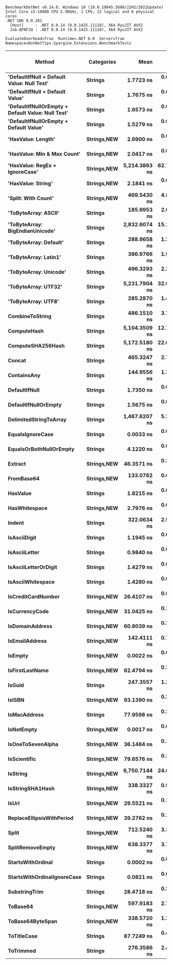 ```

BenchmarkDotNet v0.14.0, Windows 10 (10.0.19045.5608/22H2/2022Update)
Intel Core i5-10400 CPU 2.90GHz, 1 CPU, 12 logical and 6 physical cores
.NET SDK 9.0.201
  [Host]     : .NET 8.0.14 (8.0.1425.11118), X64 RyuJIT AVX2
  Job-QFNFJQ : .NET 8.0.14 (8.0.1425.11118), X64 RyuJIT AVX2

EvaluateOverhead=True  Runtime=.NET 8.0  Server=True  
Namespace=DotNetTips.Spargine.Extensions.BenchmarkTests  

```
| Method                                            | Categories      | Mean          | Error      | StdDev     | StdErr     | Median        | Min           | Q1            | Q3            | Max           | Op/s                | CI99.9% Margin | Iterations | Kurtosis | MValue | Skewness | Rank | LogicalGroup | Baseline | Exceptions | Gen0   | Completed Work Items | Lock Contentions | Code Size | Allocated |
|-------------------------------------------------- |---------------- |--------------:|-----------:|-----------:|-----------:|--------------:|--------------:|--------------:|--------------:|--------------:|--------------------:|---------------:|-----------:|---------:|-------:|---------:|-----:|------------- |--------- |-----------:|-------:|---------------------:|-----------------:|----------:|----------:|
| **&#39;DefaultIfNull + Default Value: Null Test&#39;**        | **Strings**         |     **1.7723 ns** |  **0.0099 ns** |  **0.0088 ns** |  **0.0024 ns** |     **1.7718 ns** |     **1.7594 ns** |     **1.7648 ns** |     **1.7780 ns** |     **1.7903 ns** |       **564,241,027.1** |      **6.9988 ns** |      **14.00** |    **2.071** |  **2.000** |   **0.3018** |    **7** | *****            | **No**       |          **-** |      **-** |                    **-** |                **-** |      **79 B** |         **-** |
| **&#39;DefaultIfNull + Default Value&#39;**                   | **Strings**         |     **1.7675 ns** |  **0.0092 ns** |  **0.0076 ns** |  **0.0021 ns** |     **1.7680 ns** |     **1.7516 ns** |     **1.7647 ns** |     **1.7688 ns** |     **1.7834 ns** |       **565,773,411.9** |      **6.4989 ns** |      **13.00** |    **3.103** |  **2.000** |   **0.0506** |    **7** | *****            | **No**       |          **-** |      **-** |                    **-** |                **-** |      **50 B** |         **-** |
| **&#39;DefaultIfNullOrEmpty + Default Value: Null Test&#39;** | **Strings**         |     **1.6573 ns** |  **0.0113 ns** |  **0.0100 ns** |  **0.0027 ns** |     **1.6578 ns** |     **1.6404 ns** |     **1.6516 ns** |     **1.6625 ns** |     **1.6777 ns** |       **603,408,897.3** |      **6.9987 ns** |      **14.00** |    **2.255** |  **2.000** |   **0.1442** |    **7** | *****            | **No**       |          **-** |      **-** |                    **-** |                **-** |      **83 B** |         **-** |
| **&#39;DefaultIfNullOrEmpty + Default Value&#39;**            | **Strings**         |     **1.5279 ns** |  **0.0164 ns** |  **0.0137 ns** |  **0.0038 ns** |     **1.5255 ns** |     **1.5146 ns** |     **1.5181 ns** |     **1.5310 ns** |     **1.5644 ns** |       **654,488,851.8** |      **6.4981 ns** |      **13.00** |    **4.186** |  **2.000** |   **1.3821** |    **6** | *****            | **No**       |          **-** |      **-** |                    **-** |                **-** |      **50 B** |         **-** |
| **&#39;HasValue: Length&#39;**                                | **Strings,**NEW**** |     **2.6900 ns** |  **0.0209 ns** |  **0.0195 ns** |  **0.0050 ns** |     **2.6905 ns** |     **2.6536 ns** |     **2.6776 ns** |     **2.7016 ns** |     **2.7267 ns** |       **371,740,974.1** |      **7.4975 ns** |      **15.00** |    **2.121** |  **2.000** |   **0.0265** |   **10** | *****            | **No**       |          **-** |      **-** |                    **-** |                **-** |     **351 B** |         **-** |
| **&#39;HasValue: Min &amp; Max Count&#39;**                       | **Strings,**NEW**** |     **2.0417 ns** |  **0.0056 ns** |  **0.0052 ns** |  **0.0013 ns** |     **2.0411 ns** |     **2.0339 ns** |     **2.0386 ns** |     **2.0444 ns** |     **2.0518 ns** |       **489,795,891.0** |      **7.4993 ns** |      **15.00** |    **2.021** |  **2.000** |   **0.2155** |    **8** | *****            | **No**       |          **-** |      **-** |                    **-** |                **-** |     **373 B** |         **-** |
| **&#39;HasValue: RegEx + IgnoreCase&#39;**                    | **Strings,**NEW**** | **5,214.3863 ns** | **62.7979 ns** | **58.7412 ns** | **15.1669 ns** | **5,226.0040 ns** | **5,123.1598 ns** | **5,170.5284 ns** | **5,249.0356 ns** | **5,309.6283 ns** |           **191,777.1** |     **-0.0835 ns** |      **15.00** |    **1.698** |  **2.000** |  **-0.1263** |   **38** | *****            | **No**       |          **-** | **0.0610** |                    **-** |                **-** |   **1,119 B** |    **6608 B** |
| **&#39;HasValue: String&#39;**                                | **Strings,**NEW**** |     **2.1841 ns** |  **0.0226 ns** |  **0.0211 ns** |  **0.0055 ns** |     **2.1787 ns** |     **2.1575 ns** |     **2.1700 ns** |     **2.1986 ns** |     **2.2202 ns** |       **457,851,765.4** |      **7.4973 ns** |      **15.00** |    **1.788** |  **2.000** |   **0.3612** |    **9** | *****            | **No**       |          **-** |      **-** |                    **-** |                **-** |     **204 B** |         **-** |
| **&#39;Split: With Count&#39;**                               | **Strings,**NEW**** |   **469.5430 ns** |  **4.8665 ns** |  **4.5521 ns** |  **1.1754 ns** |   **469.3008 ns** |   **463.5012 ns** |   **465.5522 ns** |   **473.1062 ns** |   **478.3588 ns** |         **2,129,730.6** |      **6.9123 ns** |      **15.00** |    **1.770** |  **2.000** |   **0.3316** |   **32** | *****            | **No**       |          **-** | **0.0229** |                    **-** |                **-** |     **666 B** |    **2104 B** |
| **&#39;ToByteArray: ASCII&#39;**                              | **Strings**         |   **185.9953 ns** |  **2.0439 ns** |  **3.6856 ns** |  **0.5756 ns** |   **184.9868 ns** |   **182.6392 ns** |   **184.2596 ns** |   **186.1969 ns** |   **204.2423 ns** |         **5,376,479.9** |     **20.2122 ns** |      **41.00** |   **16.285** |  **2.000** |   **3.5023** |   **26** | *****            | **No**       |          **-** | **0.0107** |                    **-** |                **-** |     **407 B** |    **1000 B** |
| **&#39;ToByteArray: BigEndianUnicode&#39;**                   | **Strings**         | **2,832.6074 ns** | **15.1037 ns** | **14.1280 ns** |  **3.6478 ns** | **2,828.3134 ns** | **2,814.0858 ns** | **2,822.1714 ns** | **2,840.5998 ns** | **2,863.0051 ns** |           **353,031.6** |      **5.6761 ns** |      **15.00** |    **2.208** |  **2.000** |   **0.5529** |   **37** | *****            | **No**       |          **-** | **0.0191** |                    **-** |                **-** |     **407 B** |    **1968 B** |
| **&#39;ToByteArray: Default&#39;**                            | **Strings**         |   **288.9658 ns** |  **1.2483 ns** |  **1.1677 ns** |  **0.3015 ns** |   **288.8388 ns** |   **287.5148 ns** |   **287.8652 ns** |   **289.8233 ns** |   **291.1749 ns** |         **3,460,617.2** |      **7.3493 ns** |      **15.00** |    **1.711** |  **2.000** |   **0.3878** |   **28** | *****            | **No**       |          **-** | **0.0105** |                    **-** |                **-** |     **438 B** |    **1000 B** |
| **&#39;ToByteArray: Latin1&#39;**                             | **Strings**         |   **386.9766 ns** |  **1.9718 ns** |  **1.8444 ns** |  **0.4762 ns** |   **386.9514 ns** |   **383.8263 ns** |   **385.5683 ns** |   **388.2950 ns** |   **389.7780 ns** |         **2,584,135.7** |      **7.2619 ns** |      **15.00** |    **1.771** |  **2.000** |  **-0.3249** |   **31** | *****            | **No**       |          **-** | **0.0124** |                    **-** |                **-** |     **407 B** |    **1144 B** |
| **&#39;ToByteArray: Unicode&#39;**                            | **Strings**         |   **496.3293 ns** |  **2.2469 ns** |  **2.1018 ns** |  **0.5427 ns** |   **497.0168 ns** |   **491.3995 ns** |   **494.8828 ns** |   **498.0577 ns** |   **499.3445 ns** |         **2,014,791.6** |      **7.2287 ns** |      **15.00** |    **2.620** |  **2.000** |  **-0.6383** |   **32** | *****            | **No**       |          **-** | **0.0210** |                    **-** |                **-** |     **407 B** |    **1968 B** |
| **&#39;ToByteArray: UTF32&#39;**                              | **Strings**         | **5,231.7904 ns** | **32.6214 ns** | **30.5141 ns** |  **7.8787 ns** | **5,237.4317 ns** | **5,182.6450 ns** | **5,204.0817 ns** | **5,258.4213 ns** | **5,274.1436 ns** |           **191,139.2** |      **3.5606 ns** |      **15.00** |    **1.484** |  **2.000** |  **-0.1602** |   **38** | *****            | **No**       |          **-** | **0.0458** |                    **-** |                **-** |     **407 B** |    **4128 B** |
| **&#39;ToByteArray: UTF8&#39;**                               | **Strings**         |   **285.2870 ns** |  **1.4455 ns** |  **1.3521 ns** |  **0.3491 ns** |   **285.6086 ns** |   **283.2871 ns** |   **284.2718 ns** |   **286.0930 ns** |   **288.1680 ns** |         **3,505,242.6** |      **7.3254 ns** |      **15.00** |    **2.230** |  **2.000** |   **0.1831** |   **28** | *****            | **No**       |          **-** | **0.0105** |                    **-** |                **-** |     **438 B** |    **1000 B** |
| **CombineToString**                                   | **Strings**         |   **486.1510 ns** |  **3.7225 ns** |  **3.4820 ns** |  **0.8991 ns** |   **485.6521 ns** |   **481.0730 ns** |   **484.0437 ns** |   **487.9332 ns** |   **492.7714 ns** |         **2,056,974.2** |      **7.0505 ns** |      **15.00** |    **2.087** |  **2.000** |   **0.3908** |   **32** | *****            | **No**       |          **-** | **0.0257** |                    **-** |                **-** |   **2,995 B** |    **2416 B** |
| **ComputeHash**                                       | **Strings**         | **5,104.3509 ns** | **12.7269 ns** | **11.9047 ns** |  **3.0738 ns** | **5,104.0146 ns** | **5,078.8727 ns** | **5,101.9958 ns** | **5,111.4975 ns** | **5,121.1983 ns** |           **195,911.3** |      **5.9631 ns** |      **15.00** |    **2.777** |  **2.000** |  **-0.7846** |   **38** | *****            | **No**       |          **-** | **0.0229** |                    **-** |                **-** |        **NA** |    **2296 B** |
| **ComputeSHA256Hash**                                 | **Strings**         | **5,172.5180 ns** | **22.6106 ns** | **21.1499 ns** |  **5.4609 ns** | **5,167.2394 ns** | **5,136.4159 ns** | **5,158.2443 ns** | **5,184.9106 ns** | **5,215.2092 ns** |           **193,329.4** |      **4.7696 ns** |      **15.00** |    **2.216** |  **2.000** |   **0.2990** |   **38** | *****            | **No**       |          **-** | **0.0229** |                    **-** |                **-** |     **723 B** |    **2264 B** |
| **Concat**                                            | **Strings**         |   **465.3247 ns** |  **2.7127 ns** |  **2.4047 ns** |  **0.6427 ns** |   **465.8061 ns** |   **460.7162 ns** |   **463.6346 ns** |   **466.8421 ns** |   **469.5403 ns** |         **2,149,037.2** |      **6.6787 ns** |      **14.00** |    **2.054** |  **2.000** |  **-0.1995** |   **32** | *****            | **No**       |          **-** | **0.0257** |                    **-** |                **-** |        **NA** |    **2408 B** |
| **ContainsAny**                                       | **Strings**         |   **144.9556 ns** |  **1.3718 ns** |  **1.2831 ns** |  **0.3313 ns** |   **144.7905 ns** |   **142.2558 ns** |   **144.4718 ns** |   **146.0625 ns** |   **146.6390 ns** |         **6,898,664.9** |      **7.3343 ns** |      **15.00** |    **2.176** |  **2.000** |  **-0.3952** |   **25** | *****            | **No**       |          **-** | **0.0019** |                    **-** |                **-** |        **NA** |     **192 B** |
| **DefaultIfNull**                                     | **Strings**         |     **1.7350 ns** |  **0.0635 ns** |  **0.0706 ns** |  **0.0162 ns** |     **1.6814 ns** |     **1.6593 ns** |     **1.6736 ns** |     **1.8070 ns** |     **1.8303 ns** |       **576,364,903.4** |      **9.4919 ns** |      **19.00** |    **1.057** |  **3.400** |   **0.2277** |    **7** | *****            | **No**       |          **-** |      **-** |                    **-** |                **-** |      **50 B** |         **-** |
| **DefaultIfNullOrEmpty**                              | **Strings**         |     **1.5675 ns** |  **0.0117 ns** |  **0.0109 ns** |  **0.0028 ns** |     **1.5688 ns** |     **1.5543 ns** |     **1.5571 ns** |     **1.5730 ns** |     **1.5893 ns** |       **637,959,640.4** |      **7.4986 ns** |      **15.00** |    **1.853** |  **2.000** |   **0.3650** |    **6** | *****            | **No**       |          **-** |      **-** |                    **-** |                **-** |      **50 B** |         **-** |
| **DelimitedStringToArray**                            | **Strings**         | **1,467.6207 ns** |  **5.3489 ns** |  **4.7417 ns** |  **1.2673 ns** | **1,467.5427 ns** | **1,456.8111 ns** | **1,466.2064 ns** | **1,469.2922 ns** | **1,475.4293 ns** |           **681,375.0** |      **6.3664 ns** |      **14.00** |    **3.022** |  **2.000** |  **-0.3497** |   **36** | *****            | **No**       |          **-** | **0.0343** |                    **-** |                **-** |     **723 B** |    **3224 B** |
| **EqualsIgnoreCase**                                  | **Strings**         |     **0.0033 ns** |  **0.0050 ns** |  **0.0047 ns** |  **0.0012 ns** |     **0.0013 ns** |     **0.0000 ns** |     **0.0000 ns** |     **0.0058 ns** |     **0.0144 ns** |   **300,977,100,058.3** |      **7.4994 ns** |      **15.00** |    **3.002** |  **2.200** |   **1.1613** |    **1** | *****            | **No**       |          **-** |      **-** |                    **-** |                **-** |      **39 B** |         **-** |
| **EqualsOrBothNullOrEmpty**                           | **Strings**         |     **4.1220 ns** |  **0.0187 ns** |  **0.0166 ns** |  **0.0044 ns** |     **4.1226 ns** |     **4.0886 ns** |     **4.1101 ns** |     **4.1325 ns** |     **4.1492 ns** |       **242,601,761.4** |      **6.9978 ns** |      **14.00** |    **2.048** |  **2.000** |  **-0.1917** |   **12** | *****            | **No**       |          **-** |      **-** |                    **-** |                **-** |     **444 B** |         **-** |
| **Extract**                                           | **Strings,**NEW**** |    **46.3571 ns** |  **0.2012 ns** |  **0.1882 ns** |  **0.0486 ns** |    **46.3456 ns** |    **45.9734 ns** |    **46.2883 ns** |    **46.4591 ns** |    **46.6951 ns** |        **21,571,673.6** |      **7.4757 ns** |      **15.00** |    **2.518** |  **2.000** |  **-0.1095** |   **19** | *****            | **No**       |          **-** | **0.0006** |                    **-** |                **-** |     **552 B** |      **56 B** |
| **FromBase64**                                        | **Strings,**NEW**** |   **133.0762 ns** |  **0.6724 ns** |  **0.5615 ns** |  **0.1557 ns** |   **133.2063 ns** |   **131.8093 ns** |   **132.9321 ns** |   **133.3422 ns** |   **133.8978 ns** |         **7,514,492.4** |      **6.4221 ns** |      **13.00** |    **2.727** |  **2.000** |  **-0.7750** |   **24** | *****            | **No**       |          **-** | **0.0024** |                    **-** |                **-** |   **1,038 B** |     **240 B** |
| **HasValue**                                          | **Strings**         |     **1.8215 ns** |  **0.0141 ns** |  **0.0132 ns** |  **0.0034 ns** |     **1.8157 ns** |     **1.8062 ns** |     **1.8126 ns** |     **1.8301 ns** |     **1.8471 ns** |       **548,989,780.9** |      **7.4983 ns** |      **15.00** |    **2.058** |  **2.000** |   **0.6878** |    **7** | *****            | **No**       |          **-** |      **-** |                    **-** |                **-** |     **183 B** |         **-** |
| **HasWhitespace**                                     | **Strings,**NEW**** |     **2.7976 ns** |  **0.0222 ns** |  **0.0197 ns** |  **0.0053 ns** |     **2.7968 ns** |     **2.7734 ns** |     **2.7825 ns** |     **2.8088 ns** |     **2.8430 ns** |       **357,454,608.8** |      **6.9974 ns** |      **14.00** |    **2.555** |  **2.000** |   **0.6790** |   **11** | *****            | **No**       |          **-** |      **-** |                    **-** |                **-** |        **NA** |         **-** |
| **Indent**                                            | **Strings**         |   **322.0634 ns** |  **2.9596 ns** |  **2.7684 ns** |  **0.7148 ns** |   **320.7876 ns** |   **319.4446 ns** |   **320.0988 ns** |   **324.1788 ns** |   **327.4460 ns** |         **3,104,978.3** |      **7.1426 ns** |      **15.00** |    **1.910** |  **2.000** |   **0.7830** |   **29** | *****            | **No**       |          **-** | **0.0215** |                    **-** |                **-** |   **1,066 B** |    **1984 B** |
| **IsAsciiDigit**                                      | **Strings**         |     **1.1945 ns** |  **0.0146 ns** |  **0.0129 ns** |  **0.0034 ns** |     **1.1933 ns** |     **1.1756 ns** |     **1.1876 ns** |     **1.1996 ns** |     **1.2204 ns** |       **837,184,468.9** |      **6.9983 ns** |      **14.00** |    **2.330** |  **2.000** |   **0.5024** |    **4** | *****            | **No**       |          **-** |      **-** |                    **-** |                **-** |      **84 B** |         **-** |
| **IsAsciiLetter**                                     | **Strings**         |     **0.9840 ns** |  **0.0109 ns** |  **0.0097 ns** |  **0.0026 ns** |     **0.9842 ns** |     **0.9697 ns** |     **0.9753 ns** |     **0.9901 ns** |     **0.9981 ns** |     **1,016,308,516.5** |      **6.9987 ns** |      **14.00** |    **1.517** |  **2.000** |   **0.1818** |    **3** | *****            | **No**       |          **-** |      **-** |                    **-** |                **-** |     **106 B** |         **-** |
| **IsAsciiLetterOrDigit**                              | **Strings**         |     **1.4279 ns** |  **0.0103 ns** |  **0.0091 ns** |  **0.0024 ns** |     **1.4279 ns** |     **1.4144 ns** |     **1.4224 ns** |     **1.4317 ns** |     **1.4476 ns** |       **700,316,159.9** |      **6.9988 ns** |      **14.00** |    **2.536** |  **2.000** |   **0.3934** |    **5** | *****            | **No**       |          **-** |      **-** |                    **-** |                **-** |     **104 B** |         **-** |
| **IsAsciiWhitespace**                                 | **Strings**         |     **1.4280 ns** |  **0.0101 ns** |  **0.0089 ns** |  **0.0024 ns** |     **1.4256 ns** |     **1.4170 ns** |     **1.4225 ns** |     **1.4310 ns** |     **1.4457 ns** |       **700,275,667.1** |      **6.9988 ns** |      **14.00** |    **2.370** |  **2.000** |   **0.8228** |    **5** | *****            | **No**       |          **-** |      **-** |                    **-** |                **-** |      **86 B** |         **-** |
| **IsCreditCardNumber**                                | **Strings,**NEW**** |    **26.4107 ns** |  **0.0801 ns** |  **0.0750 ns** |  **0.0194 ns** |    **26.4004 ns** |    **26.2780 ns** |    **26.3782 ns** |    **26.4593 ns** |    **26.5308 ns** |        **37,863,494.9** |      **7.4903 ns** |      **15.00** |    **1.939** |  **2.000** |   **0.0964** |   **13** | *****            | **No**       |          **-** |      **-** |                    **-** |                **-** |     **146 B** |         **-** |
| **IsCurrencyCode**                                    | **Strings,**NEW**** |    **31.0425 ns** |  **0.1166 ns** |  **0.1090 ns** |  **0.0281 ns** |    **31.0441 ns** |    **30.8461 ns** |    **30.9944 ns** |    **31.1123 ns** |    **31.2361 ns** |        **32,213,885.9** |      **7.4859 ns** |      **15.00** |    **2.068** |  **2.000** |  **-0.0501** |   **16** | *****            | **No**       |          **-** |      **-** |                    **-** |                **-** |     **146 B** |         **-** |
| **IsDomainAddress**                                   | **Strings,**NEW**** |    **60.8039 ns** |  **0.3803 ns** |  **0.3558 ns** |  **0.0919 ns** |    **60.8578 ns** |    **60.2000 ns** |    **60.5215 ns** |    **61.0180 ns** |    **61.5596 ns** |        **16,446,300.6** |      **7.4541 ns** |      **15.00** |    **2.321** |  **2.000** |   **0.2092** |   **20** | *****            | **No**       |          **-** |      **-** |                    **-** |                **-** |     **146 B** |         **-** |
| **IsEmailAddress**                                    | **Strings,**NEW**** |   **142.4111 ns** |  **0.7491 ns** |  **0.7007 ns** |  **0.1809 ns** |   **142.1674 ns** |   **141.2877 ns** |   **142.0495 ns** |   **142.7357 ns** |   **143.7642 ns** |         **7,021,924.8** |      **7.4095 ns** |      **15.00** |    **2.240** |  **2.000** |   **0.6094** |   **25** | *****            | **No**       |          **-** |      **-** |                    **-** |                **-** |     **146 B** |         **-** |
| **IsEmpty**                                           | **Strings,**NEW**** |     **0.0022 ns** |  **0.0033 ns** |  **0.0031 ns** |  **0.0008 ns** |     **0.0008 ns** |     **0.0000 ns** |     **0.0000 ns** |     **0.0032 ns** |     **0.0111 ns** |   **452,058,676,785.9** |      **7.4996 ns** |      **15.00** |    **4.622** |  **2.400** |   **1.5247** |    **1** | *****            | **No**       |          **-** |      **-** |                    **-** |                **-** |       **9 B** |         **-** |
| **IsFirstLastName**                                   | **Strings,**NEW**** |    **62.4794 ns** |  **0.2669 ns** |  **0.2228 ns** |  **0.0618 ns** |    **62.4696 ns** |    **62.1946 ns** |    **62.3492 ns** |    **62.5572 ns** |    **62.9249 ns** |        **16,005,282.6** |      **6.4691 ns** |      **13.00** |    **2.259** |  **2.000** |   **0.5814** |   **20** | *****            | **No**       |          **-** |      **-** |                    **-** |                **-** |     **146 B** |         **-** |
| **IsGuid**                                            | **Strings**         |   **247.3557 ns** |  **1.2264 ns** |  **1.0872 ns** |  **0.2906 ns** |   **247.2247 ns** |   **245.6658 ns** |   **246.7515 ns** |   **247.6724 ns** |   **249.4022 ns** |         **4,042,760.5** |      **6.8547 ns** |      **14.00** |    **2.081** |  **2.000** |   **0.4031** |   **27** | *****            | **No**       |          **-** | **0.0010** |                    **-** |                **-** |     **418 B** |      **96 B** |
| **IsISBN**                                            | **Strings,**NEW**** |    **93.1390 ns** |  **0.2136 ns** |  **0.1784 ns** |  **0.0495 ns** |    **93.1496 ns** |    **92.8181 ns** |    **93.0635 ns** |    **93.2028 ns** |    **93.5539 ns** |        **10,736,635.3** |      **6.4753 ns** |      **13.00** |    **3.212** |  **2.000** |   **0.5073** |   **23** | *****            | **No**       |          **-** |      **-** |                    **-** |                **-** |     **146 B** |         **-** |
| **IsMacAddress**                                      | **Strings**         |    **77.9598 ns** |  **0.2620 ns** |  **0.2188 ns** |  **0.0607 ns** |    **78.0117 ns** |    **77.5326 ns** |    **77.8056 ns** |    **78.0841 ns** |    **78.3720 ns** |        **12,827,122.0** |      **6.4697 ns** |      **13.00** |    **2.285** |  **2.000** |  **-0.0733** |   **21** | *****            | **No**       |          **-** |      **-** |                    **-** |                **-** |     **796 B** |         **-** |
| **IsNotEmpty**                                        | **Strings,**NEW**** |     **0.0017 ns** |  **0.0033 ns** |  **0.0031 ns** |  **0.0008 ns** |     **0.0000 ns** |     **0.0000 ns** |     **0.0000 ns** |     **0.0020 ns** |     **0.0092 ns** |   **604,756,888,601.9** |      **7.4996 ns** |      **15.00** |    **3.394** |  **2.364** |   **1.3924** |    **1** | *****            | **No**       |          **-** |      **-** |                    **-** |                **-** |       **9 B** |         **-** |
| **IsOneToSevenAlpha**                                 | **Strings,**NEW**** |    **36.1484 ns** |  **0.1422 ns** |  **0.1188 ns** |  **0.0329 ns** |    **36.1206 ns** |    **36.0342 ns** |    **36.0539 ns** |    **36.2028 ns** |    **36.4234 ns** |        **27,663,714.6** |      **6.4835 ns** |      **13.00** |    **2.602** |  **2.000** |   **0.8273** |   **17** | *****            | **No**       |          **-** |      **-** |                    **-** |                **-** |     **146 B** |         **-** |
| **IsScientific**                                      | **Strings,**NEW**** |    **79.6576 ns** |  **0.3611 ns** |  **0.3201 ns** |  **0.0855 ns** |    **79.5792 ns** |    **79.1326 ns** |    **79.4718 ns** |    **79.8815 ns** |    **80.1876 ns** |        **12,553,730.8** |      **6.9572 ns** |      **14.00** |    **1.828** |  **2.000** |   **0.2801** |   **21** | *****            | **No**       |          **-** |      **-** |                    **-** |                **-** |     **716 B** |         **-** |
| **IsString**                                          | **Strings,**NEW**** | **6,750.7144 ns** | **24.6431 ns** | **21.8454 ns** |  **5.8384 ns** | **6,747.8188 ns** | **6,718.2133 ns** | **6,734.0912 ns** | **6,760.6121 ns** | **6,802.4250 ns** |           **148,132.5** |      **4.0808 ns** |      **14.00** |    **2.883** |  **2.000** |   **0.6855** |   **39** | *****            | **No**       |          **-** |      **-** |                    **-** |                **-** |     **143 B** |         **-** |
| **IsStringSHA1Hash**                                  | **Strings,**NEW**** |   **338.3327 ns** |  **0.9474 ns** |  **0.8862 ns** |  **0.2288 ns** |   **338.5304 ns** |   **336.6553 ns** |   **337.6548 ns** |   **338.7328 ns** |   **340.2666 ns** |         **2,955,670.6** |      **7.3856 ns** |      **15.00** |    **2.664** |  **2.000** |   **0.1913** |   **30** | *****            | **No**       |          **-** |      **-** |                    **-** |                **-** |     **146 B** |         **-** |
| **IsUrl**                                             | **Strings,**NEW**** |    **29.5521 ns** |  **0.1323 ns** |  **0.1237 ns** |  **0.0319 ns** |    **29.5018 ns** |    **29.3586 ns** |    **29.4736 ns** |    **29.6720 ns** |    **29.7523 ns** |        **33,838,565.0** |      **7.4840 ns** |      **15.00** |    **1.606** |  **2.000** |   **0.1291** |   **15** | *****            | **No**       |          **-** |      **-** |                    **-** |                **-** |     **146 B** |         **-** |
| **ReplaceEllipsisWithPeriod**                         | **Strings,**NEW**** |    **39.2762 ns** |  **0.1716 ns** |  **0.1605 ns** |  **0.0414 ns** |    **39.2466 ns** |    **38.9925 ns** |    **39.1543 ns** |    **39.3555 ns** |    **39.5319 ns** |        **25,460,682.1** |      **7.4793 ns** |      **15.00** |    **1.864** |  **2.000** |   **0.0729** |   **18** | *****            | **No**       |          **-** | **0.0024** |                    **-** |                **-** |     **494 B** |     **224 B** |
| **Split**                                             | **Strings,**NEW**** |   **712.5240 ns** |  **3.3424 ns** |  **3.1265 ns** |  **0.8073 ns** |   **712.7658 ns** |   **705.0796 ns** |   **711.9540 ns** |   **714.6850 ns** |   **716.3319 ns** |         **1,403,461.5** |      **7.0964 ns** |      **15.00** |    **3.412** |  **2.000** |  **-1.1278** |   **35** | *****            | **No**       |          **-** | **0.0257** |                    **-** |                **-** |     **466 B** |    **2448 B** |
| **SplitRemoveEmpty**                                  | **Strings,**NEW**** |   **638.3377 ns** |  **3.7404 ns** |  **3.4988 ns** |  **0.9034 ns** |   **637.9677 ns** |   **632.9668 ns** |   **635.6446 ns** |   **640.4610 ns** |   **646.2420 ns** |         **1,566,568.9** |      **7.0483 ns** |      **15.00** |    **2.488** |  **2.000** |   **0.4571** |   **34** | *****            | **No**       |          **-** | **0.0277** |                    **-** |                **-** |     **523 B** |    **2624 B** |
| **StartsWithOrdinal**                                 | **Strings**         |     **0.0002 ns** |  **0.0004 ns** |  **0.0004 ns** |  **0.0001 ns** |     **0.0000 ns** |     **0.0000 ns** |     **0.0000 ns** |     **0.0000 ns** |     **0.0013 ns** | **6,109,599,939,306.6** |      **7.5000 ns** |      **15.00** |    **6.203** |  **2.000** |   **2.0435** |    **1** | *****            | **No**       |          **-** |      **-** |                    **-** |                **-** |      **10 B** |         **-** |
| **StartsWithOrdinalIgnoreCase**                       | **Strings**         |     **0.0821 ns** |  **0.0306 ns** |  **0.0493 ns** |  **0.0085 ns** |     **0.1093 ns** |     **0.0000 ns** |     **0.0337 ns** |     **0.1123 ns** |     **0.1202 ns** |    **12,182,230,001.6** |     **16.9958 ns** |      **34.00** |    **2.015** |  **2.720** |  **-1.0052** |    **2** | *****            | **No**       |          **-** |      **-** |                    **-** |                **-** |      **10 B** |         **-** |
| **SubstringTrim**                                     | **Strings**         |    **28.4718 ns** |  **0.2753 ns** |  **0.2575 ns** |  **0.0665 ns** |    **28.4871 ns** |    **28.0742 ns** |    **28.2909 ns** |    **28.6059 ns** |    **29.0380 ns** |        **35,122,521.9** |      **7.4668 ns** |      **15.00** |    **2.385** |  **2.000** |   **0.4368** |   **14** | *****            | **No**       |          **-** | **0.0011** |                    **-** |                **-** |     **582 B** |     **104 B** |
| **ToBase64**                                          | **Strings,**NEW**** |   **597.9183 ns** |  **2.7373 ns** |  **2.5605 ns** |  **0.6611 ns** |   **598.2385 ns** |   **593.5549 ns** |   **596.0598 ns** |   **599.2317 ns** |   **603.8893 ns** |         **1,672,469.4** |      **7.1694 ns** |      **15.00** |    **2.845** |  **2.000** |   **0.3965** |   **33** | *****            | **No**       |          **-** | **0.0391** |                    **-** |                **-** |     **473 B** |    **3640 B** |
| **ToBase64ByteSpan**                                  | **Strings,**NEW**** |   **338.5720 ns** |  **1.3739 ns** |  **1.2852 ns** |  **0.3318 ns** |   **338.6584 ns** |   **335.6385 ns** |   **337.8773 ns** |   **339.5897 ns** |   **340.4261 ns** |         **2,953,581.2** |      **7.3341 ns** |      **15.00** |    **2.581** |  **2.000** |  **-0.4694** |   **30** | *****            | **No**       |          **-** | **0.0081** |                    **-** |                **-** |   **1,638 B** |     **752 B** |
| **ToTitleCase**                                       | **Strings**         |    **87.7249 ns** |  **0.4395 ns** |  **0.3896 ns** |  **0.1041 ns** |    **87.7375 ns** |    **87.0225 ns** |    **87.5583 ns** |    **87.9966 ns** |    **88.4174 ns** |        **11,399,269.5** |      **6.9479 ns** |      **14.00** |    **2.189** |  **2.000** |  **-0.1101** |   **22** | *****            | **No**       |          **-** | **0.0019** |                    **-** |                **-** |   **2,457 B** |     **176 B** |
| **ToTrimmed**                                         | **Strings**         |   **276.3586 ns** |  **2.4346 ns** |  **2.1582 ns** |  **0.5768 ns** |   **276.2686 ns** |   **272.3925 ns** |   **275.1564 ns** |   **277.2413 ns** |   **280.3106 ns** |         **3,618,486.4** |      **6.7116 ns** |      **14.00** |    **2.307** |  **2.000** |   **0.1134** |   **28** | *****            | **No**       |          **-** | **0.0215** |                    **-** |                **-** |     **613 B** |    **1992 B** |
